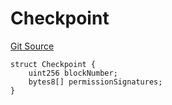 # Checkpoint
[Git Source](https://github.com/llama-community/vertex-v1/blob/5b218a8dd0bc635c09c9b3b94d2fdd2e8abeb7c2/src/utils/Structs.sol)


```solidity
struct Checkpoint {
    uint256 blockNumber;
    bytes8[] permissionSignatures;
}
```

